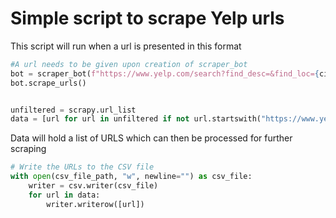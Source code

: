 # Simple script to scrape Yelp urls
This script will run when a url is presented in this format

```python
#A url needs to be given upon creation of scraper_bot
bot = scraper_bot(f"https://www.yelp.com/search?find_desc=&find_loc={city}%2C+{state_abbreviation}+{Zip-code}")
bot.scrape_urls()


unfiltered = scrapy.url_list
data = [url for url in unfiltered if not url.startswith("https://www.yelp.com/adredir")]    #Removes sponsored pages from urls
```

Data will hold a list of URLS which can then be processed for further scraping

```python
# Write the URLs to the CSV file
with open(csv_file_path, "w", newline="") as csv_file:
    writer = csv.writer(csv_file)
    for url in data:
        writer.writerow([url])
```













